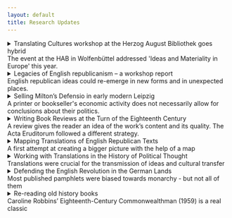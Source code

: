 ```yaml
---
layout: default
title: Research Updates
---
```


<!-- Custom style sheet -->
<link rel="stylesheet" type="text/css" href="../style.css">

<details>
  <summary class="postTitle">Translating Cultures workshop at the Herzog August Bibliothek goes hybrid
<br>
    <span class="postSubtitle">The event at the HAB in Wolfenbüttel addressed 'Ideas and Materiality in Europe' this year. 
</span>
  </summary>

This year's 'Translating Culture' workshop (18-19 October) was unusual in many ways. Having postponed the event several times due to the ongoing Coronavirus pandemic, Thomas Munck and I eventually decided to run it as a hybrid event with the majority of participants on-site at the Herzog August Bibliothek in Wolfenbüttel and a smaller group joining the meeting remotely from home in the UK and in France. This was made possible by the excellent facilities at the HAB allowing on-site and remote participants to communicate freely. 
  
![Statue of Moses with a mask at Wolfenbüttel's main church Beatae Mariae Virginis](../assets/Moses.jpg)    
  
The event kicked off on Monday morning with a brief welcome from the library’s director Peter Burschel and introductions by ourselves followed by three papers on Oriental scholarship in early modern Europe. 
  
In her paper, ‘Translating the Ottoman Empire: the ideological use of translations of works about the Ottomans’, Ann Thomson explored the different ways in which texts were transformed through translation, each significant amongst readers in raising awareness of the Ottoman world, but with different underlying intentions. Paul Rycaut’s *History of the Present State of the Ottoman Empire* (1668), published after the Restoration of the Stuarts, for instance, originally juxtaposed oriental despotism with the benevolent rule of Charles II to counter the claims of the dissenters. The 1670 French translation by Pierre Briot, meanwhile, adapted the work to French sensibilities, dropping both the references to England and the epistle to the reader, while another French rendering by the pastor Henri Despier showed a particular interest in the Muslim sects described by Rycaut and drew parallels between their situation and that of the Huguenots in France. Despier thus used a narrative about the Ottoman Empire and Islam to criticize the persecution of Huguenots on the eve of the Revocation of the Edict of Nantes. 

Similarly, James Porter’s *Observations on the Religion, Law, Government and Manners of the Turks* (1768) was translated into French by Claude François Bergier soon after it appeared and published in Paris in 1769. A new edition/ reprint appearing in Neuchâtel in 1770, however, added numerous footnotes opposing religious persecution, thus turning Porter’s work into a manifesto against Catholic intolerance in France.

Asaph Ben-Tov offered the case study of ‘Johann Camman Jr (1584-1649) and the Story of Joseph: A Brunswick lawyer reading the Koran’. Taking Camman as his starting point, Asaph demonstrated the extent to which amateur scholars in early modern Germany engaged with the ‘Turkish Bible’ not just for religious reasons but also out of sustained interest in both interlinear (literal) translation from Arabic and more culturally sensitive renditions. He also amassed a library of nearly ten thousand volumes, demonstrating his interest in scholarship and language learning. With his large library and transnational network of correspondents, Camman might have been a remarkable figure, but he was by no means a ‘lone wolf’ or ‘eccentric’. On the contrary, Asaph argued, Camman’s interest in Arabic was shared by many contemporaries inside and outside of the academic world.
  
![Asaph talking about Johann Camman](../assets/Asaph.jpg)    

Luisa Simonutti reflected on ‘Translation and toleration: an abridged version of Doctrina Mahumet in Locke’s papers’. Taking as her starting point a manuscript kept among the papers of the seventeenth-century thinker John Locke, Luisa explored how the dialogue between the prophet and the rabbi might have come to Oxford and to what purpose it might have been used by Locke. She noted the importance of manuscript transmission (rather than print), but also recognised the questions of attribution and authorship associated with heavily annotated manuscript copies. In particular, she highlighted the way in which Islam features frequently in Locke’s writings on religious toleration and contributed to ideas about doctrinal unity. Contemporary interest in orientalism, she argued, went beyond an understanding of languages to an understanding of religion and cultures and also helped to contextualise the Christian Bible. Hence, works such as the *Doctrina Mahumet* were read by the likes of John Milton, John Locke as well as John Toland.

In the afternoon sessions, Thomas and I presented papers on the difficulties sometimes encountered in cultural translation and the politics behind a tract which had been written with several European translations already in mind. 

In his provocatively titled paper, 'Untranslatable, unsellable, unreadable? Obstacles, delays and failures in cultural translation in print in early modern Europe', Thomas posed the question why some works were translated widely in the early modern period while others were not. As an example, he used the case of John Milton, who was among the most popular and most controversial authors of the seventeenth century and yet his political writings (in contrast to *Paradise Lost*) were not as widely translated as might be expected. According to Munck, several things might have made a text ‘unstranslatable’, including a lack of high-quality dictionaries or simply a lack of skill on the part of a translator; differences in the conceptual framework of the original text and the target language; ideas which were too complex, unsuitable or simply too boring to warrant translation; or various forms of censorship or fear of persecution. Texts originally written in marginal languages or originating in the periphery of Europe were less likely to gain wider dissemination through translation.

My own paper engaged with ‘The language politics of John Toland’s Anglia Libera (1701)’ to explore the different purposes a political tract might have served in its original form and in translation and on the multiple audiences it might have addressed. Using the tract authored by the Irish Commonwealthman and freethinker Toland to convey the terms of the Act of Settlement to the Hanoverian Court, I showed the variations between the original English text and its German translation posing the question why the Court at Hanover might have wanted to suppress the translation, sale and distribution of this controversial work.

The first days’ panels were then followed by several shorter research updates from Rachel Hammersley, Laszlo Kontler and Myriam-Isabelle Ducrocq. Each provided updates on the research they had presented at the group's earlier workshops, and how it will feed into the planned edited volume of papers arising from this research group. 

Speaking remotely from Newcastle, Rachel updated the group on her new research project ‘Experiencing Political Texts’, which engages with the materiality of early modern texts and their contemporary reception as well as with means of conveying this materiality in the digital age. This research will be directly relevant to our edited volume of papers. Both Rachel and Myriam-Isabelle will be contributing chapters on the French reception of the seventeenth-century English republican James Harrington in Revolutionary France to the collection, with Hammersley focusing on ‘Beyond translation: the political uses of the works of James Harrington during the French Revolution’ and Ducrocq on ‘Translating Harrington in Thermidorian France: Henry's *Oeuvres politiques de Jacques Harrington, Ecuyer* (1795)’. 

Laszlo Kontler outlined the plans for his chapter on ‘Non-contemporaneous contemporaries: liberal reform by translating the (long) Enlightenment [Hungary in the early 19thC]’, which will require him to go through the archival deposits of a learned Hungarian journal in an attempt to understand the journal’s policies on the review and translation of contemporary and earlier Enlightenment works, and how far these policies were part of a top-down agenda or driven by individual writers.

The panels on Tuesday engaged with the translation of a range of works, both fictional and scientific, not just as case studies in their own right, but also as innovative ways of using print to explore the potential for change in early modern society.

Alessia Castagnino focused on scientific works with ‘The Italian reception of Nöel-Antoine Pluche’s *Spectacle de la Nature* through the lens of translations’. Pluche’s Spectacle, published in nine volumes between 1732 and 1742, was an eighteenth-century bestseller with 57 editions published in French and numerous translations into other European languages. It was written in the form of a dialogue between a noble student, his parents and his tutor, and didactic in nature, so it would become a popular teaching tool. Pluche’s Italian translators, Alessia argued, made his work even more easy to read, while the octavo format of the translation also made it inexpensive and aided its wide distribution. 

Amelia Mills offered a paper on ‘Translating the *Carte de Tendre*: the cultural transmission of a map of courtship from Madeleine de Scudéry’s French salons to Aphra Behn’s English readers’. This map had been intended as a guide for a potential suitor to the affections of a woman and offered different routes the suitor could take from ‘Nouvelle Amitié’ or friendship to tenderness. Considering Scudéry’s original map too prudish, however, later imitators adapted the map or produced their own with a greater focus on passion and love and more erotic destinations. In her *Poems upon Several Occasions; with A Voyage to the Island of Love* (1684), the English author and translator Aphra Behn, however, recovered Scudéry’s original idea of winning a woman’s affection through appealing to her intellect.

Mark Somos, Francesca Iurlaro, Edward Jones Corredera and Lara Muschel then took the workshop participants on a journey with ‘The yacht of Theseus: navigation and transmission with the 1633 *Mare liberum*’. The paper gave an overview of their worldwide census of extant copies of Hugo Grotius’ *Mare liberum*, including all known reprints and translations by 1650. This research will not only map the dissemination of this major work on international law, but also highlight how detailed bibliographical information can enhance our understanding of the material culture of early modern print, the complexities of different printings, and even the visual impact of each edition. 

In the final paper, Luc Borot explored ‘The manifold strategies of 17th-century translators: the case of Du Verdus as translator of Thomas Hobbes’. As an ardent admirer of Hobbes, the Gascon gentleman François Du Verdus aimed to translate his work into French. While he was successful in translating Hobbes’ *De Cive* from the Latin, however, he was forced to abandon his translation of Leviathan from the English because his linguistic skills were simply insufficient. Nevertheless, his correspondence with Hobbes about Leviathan, as Borot showed, is evidence of the close engagement of Du Verdus with the text itself and between author and translator. For Hobbes not only corresponded with Du Verdus about his translation efforts, but even sent corrected versions of chapters back to him. Borot outlined what Du Verdus' intentions might have been, in undertaking such an ambitious project.
  
![Ann Thomson in conversation with workshop participants](../assets/Ann_in_conversation.jpg)    

**Programme**

**Day 1**

Welcome and Introduction: Thomas Munck (Glasgow, online) & Gaby Mahlberg (Newcastle, on site)

Panel 1:

Ann Thomson (Florence), ‘Translating the Ottoman Empire: the ideological use of translations of works about the Ottomans’

Asaph Ben-Tov (Erfurt), ‘Johann Camman Jr (1584-1649) and the Story of Joseph: A Brunswick lawyer reading the Koran’

Panel 2:

Luisa Simonutti (Milan), ‘Translation and toleration: an abridged version of Doctrina Mahumet in Locke’s papers’

Panel 3:

Thomas Munck (Glasgow), ‘Untranslatable, unsellable, unreadable? Obstacles, delays and failures in cultural translation in print in early modern Europe’

Gaby Mahlberg (Newcastle), ‘The language politics of John Toland’s Anglia Libera (1701)’

Roundtable I:
 
Updates on research ideas and projects by Rachel Hammersley, Myriam-Isabelle Ducrocq and Laszlo Kontler (and everybody).

**Day 2**

Panel 1:

Alessia Castagnino (Milan), ‘The Italian reception of Nöel-Antoine Pluche’s Spectacle de la Nature through the lens of translations’

Amelia Mills (Loughborough, online), ‘Translating the ‘Carte de Tendre’: the cultural transmission of a map of courtship from Madeleine de Scudéry’s French salons to Aphra Behn’s English readers’

Panel 2:

Luc Borot (Montpellier), ‘The manifold strategies of 17th-century translators: the case of Du Verdus as translator of Thomas Hobbes’

Mark Somos, Francesca Iurlaro (online), Edward Jones Corredera, and Lara Muschel (all Heidelberg), ‘The yacht of Theseus: navigation and transmission with the 1633 Mare liberum’

Panel 3: Roundtable with a focus on the planned edited volume 

gm
  
03/11/2021  

(An earlier version of this text was published here: https://translatingcultureseurope.wordpress.com/2021/10/23/workshop-report-18-19-october-2021/)
  
</details>   
  
<details>
  <summary class="postTitle">Legacies of English republicanism – a workshop report
<br>
    <span class="postSubtitle">English republican ideas could re-emerge in new forms and in unexpected places.
</span>
  </summary>
 
At our workshop on ‘Commonwealthmen & Women: The Legacy of English Republicanism in Britain and Europe’ at Newcastle University we walked in the footsteps of Caroline Robbins – and yet we did not. Where Robbins had traced the long-term legacies of English republican ideas in a Commonwealth tradition which crossed the Atlantic from Britain to the American colonies, we explored primarily their British and continental European afterlife.

The day went off to a good start with a paper by Esther van Raamsdonk (Warwick) on ‘John Milton in the United Provinces’, exploring the transnational reception of Milton’s work. The regicide of Charles I in England in 1649 was widely condemned across Europe, and the reaction in the United Provinces was no different, despite the country’s republican constitution. It was therefore less surprising than one might think that the King’s defence, the *Defensio Regia* (1649), was published in Amsterdam, albeit written by the Frenchman Claude Saumaise, better known by his Latin name as Claudius Salmasius. 

To this royalist tract, John Milton responded on behalf of the English Commonwealth with his famous *Pro Populo Anglicano Defensio* (1651), which contained not just a powerful defence of the English people and their actions but also a scathing attack on both the arguments and the character of Salmasius. Its reception meanwhile was ambiguous.
  
![The English republican writer John Milton](../assets/John_Milton.jpg)  

The Heinsius and Vossius families, for instance, as Esther van Raamsdonk showed, were delighted with Milton’s attack despite their rejection of the regicide. This was mainly due to their dislike of Salmasius as well as their admiration for Milton’s Latin skills. Like many other scholars of the European Republic of Letters, they discussed Milton’s tract favourably while distancing themselves from its content. The criticism of Milton’s argument and the fact that copies of his work had been burnt in Paris and Toulouse, meanwhile, helped to generate even more interest in the English republican and his writings and made him a household name.

My own paper on ‘John Toland, the *Acta Eruditorum* and the reception of English Republican Ideas in Early Modern Germany’ came to similar conclusions for the turn of the eighteenth century. Triggered by John Toland’s new editions of English republican works as well as by their editor’s notoriety as a religious controversialist, German scholars too discussed English republican ideas, while at the same time distancing themselves from anti-royal sentiments, regicide, rebellion or religious heterodoxy. 

![The author and editor John Toland](../assets/John_Toland.jpg)  
  
Reviews in scholarly journals such as the Latin *Acta Eruditorum* served as a safe place to engage relatively openly with English republican thought in the face of censorship, although their authors had to navigate their path carefully between repeating radical ideas while at the same time advocating moderation.

To what extent either English republican ideas and religious freethought or the ideas of the Dutch thinker Benedict de Spinoza influenced a ‘radical Enlightenment’ in Europe has been an ongoing debate among historians following either Margaret Jacob or Jonathan Israel. I never thought it had to be an either-or. Surely both English and Dutch radical ideas played an important role and would have been in dialogue with each other, although the late seventeenth and early eighteenth-century habit to call all religious heterodoxy Spinozism certainly does not help.

Thomas Munck’s paper on ‘Spinoza, English republicanism and the origins of visionary democracy: revisiting a long-running debate in the light of self-censored texts’ engaged with Israel’s claim about the broad influence of Spinoza and turned it on its head by asking whether or not Spinoza himself would have been familiar with English authors.

While Spinoza lived a relatively modest life and did not own much more than about a hundred books at the time of his death, as Thomas Munck (Glasgow) pointed out, he would still have had multiple opportunities to learn about the writings and ideas of his English contemporaries. He owned a copy of Thomas Hobbes’s *De Cive* and might well have known his *Leviathan*, not least because Spinoza knew the work’s Dutch translator. 

![The Dutch author Benedict de Spinoza](../assets/Benedict_de_Spinoza.jpg)

Spinoza was also friends with the De La Court brothers as well as with many dissenters and refugees from England, especially Quakers, and he had a number of correspondents in England through which he would have heard about important works. While he was unlikely to have read James Harrington’s *Oceana* or other English republican writings, he was likely aware of them through his circles. Overall, however, Spinoza considered the English overthrow of the monarchy as insincere and Oliver Cromwell’s rule as a quasi-Restoration – a false republicanism based on wrong foundations – while his own preference was for a commonwealth of well-educated citizens, a utopian democracy.

Joseph Hone (Newcastle) and Ashley Walsh (Cardiff) then turned to the Commonwealth tradition in England and Scotland which by the late seventeenth and early eighteenth century had come to focus increasingly on ancient constitutionalism. While the Commonwealth tradition is usually seen as a prose tradition, however, the English Lit scholar Joseph Hone drew our attention to the importance of poetry in radical thought at the turn of the eighteenth century with a paper on ‘John Tutchin and Commonwealth Poetics’.

Tutchin, he suspects, might have been the author of both a collection of rhymed fables entitled *Aesop at Amsterdam* (1698) as well as of *The Foreigners* (1700) associated with the radical printer John Darby, who was Toland’s collaborator in the republication of English republican texts. Tutchin’s poems had a distinctly republican flavour, celebrating freeborn subjects, disobedience and even rebellion to tyrants. In particular, Tutchin’s works contrasted slavishness with native English freedom and the spirit of Saxon liberty, as Joseph Hone showed, revealing English Commonwealthmen to be rather more nationalist and less cosmopolitan than often suggested. 

Ashley Walsh’s paper on ‘The Eighteenth-Century Standing Army Debate in Britain’ showed the significance of a citizen militia for both English and Scottish Commonwealthmen. Paired with martial and patriotic values, Saxonism flourished throughout the eighteenth century – and in republican thought. However, the enthusiasm for a citizen militia was rather greater among the English than the Scots overall, Walsh argued, as the commercial interest feared losing cheap labour to military service. Scotland eventually had a militia imposed on it against its will. 

The discussion on the two papers then focused on the question whether or not the Commonwealthmen’s admiration for England’s ancient constitution should be seen as nationalist or whether Saxonism too could be considered as transnational and European. The nativist, ethnic/ racialist mindset behind it is certainly open to various interpretations. While the English used to claim the ancient constitution all to themselves and considered themselves the only free people left in Europe, as Ashley Walsh pointed out, the terms ‘English’, ‘Saxon’ and ‘German’ were also often used interchangeably.

![The title pages of James Harrington's Oceana](../assets/Oceana_title_page.gif)

While citizenship for English republicans was closely bound up with military service, it was equally closely connected to landownership. James Harrington had observed in his *Oceana* (1656) that the political power in a country tended to follow the distribution of land. As a consequence of the redistribution of land in England the country’s monarchy and aristocracy had increasingly been losing power in favour of the lesser gentry and the commoners, so that Civil War had become inevitable in the mid-seventeenth century and England was naturally headed for a mixed government in which the popular element dominated. The democratisation of the country was thus tied to a redistribution of property.

Rachel Hammersley (Newcastle) explored this train of thought in her paper on ‘The Persistence of English Republicanism: Land and Citizenship, 1656-1900’. She argued that eighteenth- and nineteenth-century republicans had similar concerns to their predecessors and that republicanism and land reform were therefore closely related. 

In a pamphlet on *Liberty and Right* (1747), for instance, John Campbell had adopted Harrington’s rule on inheritance to limit property ownership and thus distribute land and political power more widely among a larger number of people. The English radical Thomas Spence, meanwhile, broke the link between land ownership and the vote when he argued for a redistribution of land, while Charles Bradlaugh also tied the ownership of land to a duty of cultivation.

While the previous speakers had engaged with the material basis of political power, Christopher Hamel (Rouen) shifted the focus to its intellectual foundations with his paper on ‘Liberty as self-government. Richard Price's republicanism’. While J.G.A. Pocock contrasts rights and virtue in his analysis of classical republicanism, Christopher Hamel stressed that the two concepts go together in the political thought of Richard Price, who in turn could draw on thinkers like Algernon Sidney, John Trenchard and Thomas Gordon.

Both papers were linked by the question of sources: while later republican and Commonwealth thinkers frequently lifted ideas from their seventeenth-century predecessors, they did not always reference their authorities. This might make us wonder to what extent it might have been either opportune or inopportune to be associated with political or religious radicalism to appeal to different audiences at different times.

![The historian Catharine Macaulay](../assets/Catharine_Macaulay.jpg)  

The two final presentations were both reports on ongoing projects. Max Skjönsberg (Liverpool) spoke about ‘Editing Catharine Macaulay's Political Writings’, while Allen Reddick (Zurich) presented his exploration of ‘The Hollis Collections in Europe’. Both projects are to an extent exercises in intellectual biography which attempt to reconstruct the mental worlds and motivations of two rather eccentric figures which in their own ways have shaped the English republican canon. 

A key problem with Macaulay, however, is to what extent we can describe her as either a republican or a commonwealthwoman at all, or whether another label might be more appropriate for someone who frequently quoted Tories or even Jacobites. Arguing that late eighteenth-century political debates could not be usefully divided into Whig or Tory, radical or moderate, Max Skjönsberg pointed out that members of Macaulay’s own circle called themselves rather ‘the friends of liberty’, while ‘patriot’ was also a term often used and appropriated by them. The term ‘patriot’ was associated with the country party and thus a set of principles which opposed the growth of the fiscal-military state and might fit better to describe a complex character like Macaulay.
  
![The cover of Edmund Ludlow's Memoirs from the Hollis collection in Bern.](../assets/Bern_Ludlow_cover.jpg)  

While the various authors discussed over the course of the workshop might not easily have fitted into a box, however, Thomas Hollis clearly saw connections between them which identified them as part of a wider Commonwealth tradition. Over the course of his life, he spent a considerable amount of time and money on commissioning new editions of English ‘liberty books’ and sending them into the world either in the hope that they would have a positive effect or simply to know they would be preserved. Hollis sent book donations containing the works of Milton, Sidney and Harrington to libraries in England and in the American colonies, but also to the universities of Leiden, Utrecht, Göttingen and Leipzig, to Catania, Palermo, Bern, Zürich or Malta.

As Allen Reddick pointed out, Hollis even sent books to countries in which few people could be expected to read or understand English. Sometimes, he accompanied his donations with Walton’s Latin-English dictionary or Samuel Johnson’s English dictionary, but he also used imagery and iconography. Everyone who has seen a Hollis volume, will easily recognise the gold embossed images of Britannia, the owl, the lyre or the liberty cap.

The striking vermillion red of many Hollis volumes, meanwhile, as well as the gold embossed images might have been influenced by Hollis’ own travels, in particular his trip to Germany, where he visited the famous Kunstkammer of Augustus the Strong in Dresden, which left a lasting impression on the art lover, as Allen Reddick explained. The fact that the Hollis volumes are instantly recognisable to any student of eighteenth-century political thought surely shows that the eccentric collector’s mission was not all in vain.
 
gm

22/09/2021
  
</details>  

<details>
  <summary class="postTitle">Selling Milton’s Defensio in early modern Leipzig<br>
    <span class="postSubtitle">A printer or bookseller's economic activity does not necessarily allow for conclusions about their politics.</span>
  </summary>
 
John Milton’s *Pro Populo Anglicano Defensio* (1651) was one of the most controversial publications of its time. It defended the trial and execution of Charles I carried out by the Rump Parliament on behalf of the English people. The regicide had sent shockwaves through Europe. The rebellion of a people against a monarch, who claimed his position by divine right, in the name of popular sovereignty overturned the established order and might set a dangerous precedent for other countries.

Milton’s *Defensio* was written in response to Claudius Salmasius’ *Defensio Regia pro Carolo I* (1649), which had made the case for the King and condemning the actions of his English subjects. But Milton’s text was also a powerful manifesto for popular sovereignty, the right of rebellion against tyrants and religious liberty.

Milton had written the pamphlet in Latin on behalf of the Commonwealth government, and numerous editions of it, most of them printed in the United Provinces, were distributed across the Continent. Public reactions to it were almost exclusively negative, and copies of the pamphlet were publicly burnt in Paris and Toulouse. Given how many copies still survive in libraries across Europe to this day, however, this public outrage must rather have increased than diminished interest in the work, so much so that booksellers might have seen good business in stocking it.

My most recent research trip took me to the City Archive in Leipzig, which holds censorship documents relating to the case of the bookseller Tobias Riese, who was caught selling copies of Milton’s *Defensio* ahead of the city’s Easter book fair 1652 - to the dismay of the Elector of Saxony.
  
![The entrance of the Leipzig City Archive](../assets/Leipzig_City_Archive.jpg)
  
Günter Berghaus first drew attention to the case in the early 1980s because the edition sold by Riese had not been known before. It must have been a pirated version, reprinted locally by Johannes Bauer for Riese. 

While Berghaus was mainly interested in the existence of this previously unknown edition of the *Defensio* and in the way in which the authorities attempted to suppress it, I wanted to know if the documents in Leipzig might also tell us a bit more about Bauer and Riese’s motivation for producing and selling it. While I was perhaps hoping to find out something about their politics, the evidence points rather to economic considerations. Here were two businessmen trying to make profit from an international bestseller, as can be seen from Riese’s subsequent dispute with the Saxon authorities as documented by Berghaus.

The Elector wrote to the Council of Leipzig on 3 May ordering the officials ‘to confiscate every copy of this book that you can possibly obtain and send them ... to our High Consistory.’ On 22 May, the Council responded reporting about the book fair, saying they had not been able to trace any copies of the *Defensio* and that Bauer and Riese denied having published the book.

Disregarding their denial, Bauer and Riese were fined 100 Reichstaler – a fine which Riese was unwilling and, according to his own words, unable to pay. In October, the bookseller paid 12 Reichstaler and petitioned the Elector for a reduction of the fine. Although the Elector was not pleased, because Riese should have known better than to offer for sale ‘books which oppose the lawful authorities’, he did eventually agree to reduce the fine to 50 Reichstaler. However, Riese responded with another petition, asking that the remainder of the fine should be lifted, since the Elector’s sanctions against him had already put him at a business disadvantage against foreign and other booksellers in the city.

‘Milton’s tract is being brought here and stocked by foreign booksellers in large amounts, even after the book fair, and is sold to resident and other booksellers.’ This was unfair, Riese argued, for ‘They have never been forbidden to sell this tract, only I alone.’ Out of respect for the Elector, he had put his copies aside and was now keeping most of them in storage, while other competitors were free to sell their copies and make a profit from them. However, Riese was ‘left with mine to my personal disadvantage.’

It is probably not surprising that Riese would argue from an economic point of view rather than trying to defend the sale of a politically sensitive work. But it is also interesting that Riese points out that he was at a disadvantage compared to foreign booksellers who were not subjected to the same control as him. He therefore pleaded with the Elector to treat him this time as he would a foreigner (‘mir aus gnaden für dieses mahl fremdlings recht Wiederfahren Lasen’).

The Council, possibly out of a wider concern for the city’s flourishing book trade, in December also interceded on behalf of Riese, whom they considered ‘a quiet and obedient citizen’, arguing that the Elector’s sworn subjects should be given ‘the same licence as foreign and other booksellers, who were everywhere able to offer Milton’s tract for sale, particularly since the book was never confiscated and is to be found in every censored and approved fair catalogue.’ 

Even more interestingly, the Council argued that it was unusual for the Elector to intervene in the sale of Milton’s tract, when ‘traditionally, there had rarely been any restrictions on the sale of such books, likewise those of Papists, Calvinists and other heretics’, adding that the publication of such tracts gave scholars the opportunity to engage with them and refute them, thus ‘allowing the profound truth to emerge more clearly.’

As Berghaus points out, we do not know what the outcome was, and if Riese ever had to pay the remainder of his fine. However, we learn a lot about the economic reasons for publishing Milton’s *Defensio* aside from any political motivations which might or might not have existed. We should therefore be careful – in the absence of any other corroborating evidence – to jump from a printer or publisher’s economic activity to conclusions about their political views. While links between the two might exist, this is not always a given.

gm

21/08/2021
  
**

All quotes are taken from Günter Berghaus, ‘A Case of Censorship of Milton in Germany: On an Unknown Edition of the Pro Populo Anglican Defensio’, Milton Quarterly, 17 (1983), pp. 61-70.

The original documents of the case can be found in the Leipzig City Archive, Bücherzensurakten, I, 1600-1690, XLVI, vol. 152, fols 9-20.
  
</details>  

<details>
  <summary class="postTitle">Writing Book Reviews at the Turn of the Eighteenth Century<br>
    <span class="postSubtitle">A review gives the reader an idea of the work’s content and its quality. The Acta Eruditorum followed a different strategy.</span>
  </summary>

I enjoy writing book reviews, especially when I like the book I’ve just read. Analysing the structure and argument of someone else’s work helps you learn about what works and what doesn’t. Ideally, it will help you improve your own writing.

Academic book reviews can be a minefield though. If you want your review to be useful to other readers, it should be as clear and informative as possible, and this means addressing the book’s merits as well as its shortcomings. After all, potential readers might decide on the basis or your review if they consider the book in question worthwhile reading. 

Ideally, a review should include a short summary of the content, a discussion of the argument and an assessment of how effectively the author has presented their material. It might also address who the book is targeted at. If you are looking for a work for your undergraduate module reading list, you might want to avoid a highly-specialised monograph which is likely to put off newcomers to the field, while seasoned specialists might find they are wasting their time with an introductory-level work.

The most difficult thing about writing a review, however, is to be fair to the author. When you like the book, that is not a problem. When you don’t, however, and you are frustrated with the argument and composition on every page, you might need to take a step back to stop yourself from falling into an angry rant about what you have just read. 

The journalists writing for the earliest European review journals in the late seventeenth and early eighteenth century seem to have mastered the art of restraint by saying generally very little about the quality of a work – frustratingly little one might say.
  
![Title page of the Acta Eruditorum](../assets/Title_Acta_Eruditorum.png)

Trailing through the volumes of the *Acta Eruditorum*, edited by Otto Mencke in Leipzig from 1682, to see how English republican authors were read in early modern Germany, one finds mainly summaries of the works of John Milton, James Harrington, Edmund Ludlow, Algernon Sidney and others, but very little commentary. This was due both to editorial policy and, I suspect, to contemporary censorship legislation which would have influenced this policy. It was also intended to avoid scholarly disputes being fought out within reviews.

The *Acta*, published in Latin for a wider European audience, was the first comprehensive review journal on German territory covering a broad range of disciplines (the first was a medical journal), including Theology and Ecclesiastical History, Law, Medicine, Mathematics, History and Geography, Philology and other miscellaneous subject. Its purpose was first of all to acquaint a broad scholarly audience with the content of recently published books from across Europe. Hence, the journal’s reviewers produced – often rather lengthy – summaries of the works they had been sent.

Unlike today, it was not necessarily assumed that the journal’s readers would subsequently go and read the reviewed books for themselves. It was more of a way to acquaint the readers with their content, almost to give them an abstract or a digest to use in the absence of the real book. 

Sometimes, of course, readers did seek out the original books, and sometimes the review of a foreign-language work was the first step towards its translation, although vernacular translations of foreign-language works where still rare around the turn of the eighteenth century.

The frustration with summary-style reviews is that it is hard to gauge what the reviewer actually thought about the work. So we are invited to think about why a book was considered worth reviewing in the first place, to pay attention to the parts of the book the reviewer considered notable, to read more between the lines, and to draw on circumstantial evidence, such as personal connections between authors and the journalists who reviewed them. We might also be able to judge the impact of a review by the later references made to it, and by the attention the book subsequently received, although we cannot assume a causal link.

These early reviews are nevertheless useful because they show what was read and discussed in the Republic of Letters and what mattered to contemporary scholars. Very much like today, the reviews can be a good indicator of a work’s impact in the scholarly community – with or without the footnote wars.

gm

22/07/2021  

**

Further Reading: 

H. Laeven, The “Acta Eruditorum” under the editorship of Otto Mencke: The History of an International Learned Journal between 1682 and 1707 (Amsterdam & Maarssen: APA-Holland University Press, 1990).
  
</details>  

<details>
  <summary class="postTitle">Mapping Translations of English Republican Texts<br>
    <span class="postSubtitle">A first attempt at creating a bigger picture with the help of a map</span>
  </summary>

As part of my project, I have been working with our Research Software Engineer Kate Court at Newcastle University on a map of European translations of English republican texts between c1640 and 1848. While the focus of my research is on the dissemination and reception of English republican ideas in early modern Germany and their contribution to contemporary constitutional debates, the map has to cover a wider geographical area for a number of reasons.

What constitutes Germany in the early modern period is in itself a problem because there was no stable legal entity called ‘Germany’. Instead ‘Germany’ was used as shorthand for the Holy Roman Empire which itself changed shape numerous times over the period that I am looking at – and this very lack of unity or common identity was itself increasingly becoming part of the constitutional debates I am following.

There was, however, a German-language sphere in which those debates took place, and in which the idea of a culturally and geographically more unified Germany was gaining traction over the course of the eighteenth and early nineteenth centuries. And it is this German-language complex that I am looking at and how English republican ideas were received and discussed there. In this context, I am looking at how ideas travel - mainly by means of translation and the circulation of print.
  
**Why Translations?**  

I take the existence of translations of political works as a measure of their relative significance, assuming that a work which was considered worthy of translation had something which made it stand out and something which spoke to a potential target audience.

But, of course, we also need to remember that for a work to be read in early modern Germany it did not have to be translated into German, and sometimes it did not have to be translated at all. (I would actually argue that some of the works that were not translated into German, but still circulated in Germany in some way, shape or form, had potentially a more interesting and complex reception history than those that were.) In any case, the linguistic variety is interesting in itself.

John Milton’s famous *Defence* of the regicide, written on behalf of the Commonwealth government when he was secretary for foreign tongues, for instance, was originally published in Latin in 1651 for a European audience and distributed widely across the Continent. Contemporary copies of it have survived in numerous German libraries to this day. And up to the mid to late seventeenth century, Latin still was the scholarly language people used to communicate. 

In the later seventeenth and eighteenth century, when Latin came to be replaced by French as the European lingua franca, we also find French translations of English republican works in Germany, like Edmund Ludlow’s exile *Memoirs* of the Civil War or Algernon Sidney’s *Discourses concerning government*, copies of which sometimes survive in interesting places, e.g. libraries in the North of Germany associated with groups of displaced protestants. But some works, like Sidney’s *Discourses*, were later also translated into German, which shows that there was some more specific interest in them. 

It is also significant that translations were not always made directly from English into German, but (at least until the late eighteenth century) often via relay languages such as Dutch or French which Germans were more familiar with. So we can sometimes trace the entire path or genealogy of a text from its first publication in English, via a Dutch or a French translation into German.
  
**A First Attempt at a Map**  

To get an overview over the English republican works which were available in Europe in languages that were commonly read in Germany, I am putting together a database to create a map. Once I have gathered a more representative amount of data, I hope to publish a fully interactive map here which will also show change over time.

What I have gathered so far is of course both flawed and incomplete, because I can only record what has survived, and because I am relying on public libraries which I can easily get access to. But it is a start, even though it would take a much bigger project to be even close to comprehensive. 

![Map of Europe showing location of translations](../assets/Map.png)

It is however possible to get a rough overview and visualise patterns, e.g. to see if the distribution of English republican works can be associated with certain locations – for now ignoring the shifting borders I mentioned earlier.

Even though I am still in the process of adding works to my database, it is already possible to see certain pattern emerging:

* most English republican texts obviously originated in London
* we find clusters of translations in the Netherlands, often associated with English exile networks and/or Huguenot publishers
* a smaller, but still significant number of translations originated in France, mainly around the time of the French Revolution
* significantly fewer translations were published in Germany (but German audiences might be able to read Latin, French as well as sometimes Dutch and Danish,   especially in the North and West)
* some translations, both French and German, also originated in Switzerland
* we are largely dealing with a reception history biased towards the Protestant regions of Europe

Of course, we could only map translations with a full imprint or which give at least a place of publication, or works whose place of publication could be identified separately. This means, the map still excludes some works which were printed clandestinely. But the database also keeps track of the works which do not show on the map, and I hope to write more about these in due course.

gm
  
01/06/2021  
  
</details>

<details>
  <summary class="postTitle">Working with Translations in the History of Political Thought<br>
    <span class="postSubtitle">Translations were crucial for the transmission of ideas and cultural transfer</span>
  </summary>
  
As part of my project on ‘English republican ideas and translation networks in early modern Germany’, I look at the ways in which ideas from the English Revolution spread and were received in the German-speaking areas of Europe through the means of translation, and what potential impact they might have had on the constitutional debates before the revolutions of 1848-49.

**Translation Matters**

One reason why translations matter is that they were crucial for the transmission of ideas and cultural transfer between countries and cultures. Consequently, studying translations – how they were produced, how they travelled as physical objects, how they transported content, and how they were read and used – should give us some insight into these transfers. As our scholarly interests are becoming increasingly transnational, European and sometimes global, translation too is growing in importance for a more connected intellectual and cultural history.

While in the past historians of political thought might have read their Machiavelli or Bodin or Grotius in English as a fairly static text which was part of a canon of early modern political works, we are now much more likely to probe the quality of a translation, investigate how it came about, or how the translation process might have shaped the text itself and how it contributed to the way in which it might have been read and received. We are now much more aware of active readers as well as of translators as active intervenors into texts.

![Pile of books on translation](../assets/Translation_books.jpg)

In the early modern period, translations were rarely ever just a straightforward transfer of a text from one language into another – if such objective or unmediated translations are possible at all. However, in a world in which authors had comparatively little control over the use of their works, translators were prone to take much greater liberties with a text than they might in the present day. They were both critical readers and editors of a text who might rework it for new audiences and contexts in a process which Peter Burke has called ‘cultural translation’. Translators might cut and rearrange a text, add explanations and footnotes as well as prefaces and commentaries.

By unravelling their work we might therefore learn something both about the original text and about the purpose for which it was intended, its original context and the target culture, and the cultural gap it was trying to bridge. As I am dealing first and foremost with political texts, I am particularly interested in the way in which political language was translated and how individual concepts describing political and legal entities, constitutional forms, or the political nation travelled between languages and cultures.

**Approaches and Methods**

Interesting work over the past decades has come from comparative literature, translation studies, book history, the history of reading and reader reception theory as well as other fields and sub-disciplines which have shifted the focus from the author and their perceived intention to the audience and the reader. My own interest in translation has probably been shaped most by cultural historians studying reading practices, marginalia, note taking as well as the significance of paratexts, including Kevin Sharpe, Anthony Grafton and Peter Burke.

The History of Political Thought more narrowly defined, meanwhile, has its own tools for this type of study, but still rarely applies them to translations as such. Among the approaches which have displayed a remarkable longevity for their usability are those of the Cambridge School and historical discourse analysis which arose from the linguistic turn, notably John Pocock’s identification of ‘political languages’ as ways of talking about politics with their own specific patterns and vocabularies, and Quentin Skinner’s focus on the speech acts an author was performing in writing a text and on the illocutionary force of these speech acts – whether intentional or non-intentional.

While both Pocock and Skinner have worked with translated texts, either from ancient Greek or Roman or from Renaissance Italian authors, and engaged extensively with terms and concepts such as ‘virtue’ or ‘liberty’ – both across languages and over time - translation has only played a peripheral or implicit role in the theoretical frameworks they employed to understand the ways in which the conceptual universe of classical republicanism, for instance, was adopted in seventeenth-century England. Some of their followers, meanwhile, have extended their approaches and addressed translation issues more explicitly. 

**Translations as Speech Acts**

As with any political text that is part of a wider political discourse, it is possible to see a translation as performing a speech act in the Skinnerian sense. We can ask the question: what was a person doing in producing any given translation?

However, then the story becomes more complex, as we need to find out who the actual agent making the speech act is here. Unlike a text published in its original language which ideally has an identifiable author (though early modern authorship itself is complex), a translated text has an original author and a translator who both have a stake in the text. In addition, in many cases the initiative for the translation does not come from the translators themselves, but the work is commissioned by a patron or a publisher.

An example for such a case is the German translation of Marchamont Nedham’s A True State of the Case of the Commonwealth of England, Scotland, and Ireland (1654), which appeared as Gründtliche Beschreibung Der Neuen Regiments-Verfassung in dem gemeinen Wesen Engelland, Schott- und Irrland (1657). It was published by Johann Kaspar Suter in the Swiss town of Schaffhausen and dedicated to the mathematician John Pell, who at the time was the English envoy to Switzerland, charged with winning the Protestant cantons for a protestant alliance headed by Cromwellian England. The translation was made in collaboration with Pell, who provided the original English text.

The pamphlet comes with a publisher’s dedication, a preface to the text, likely written by the translator, and the translation itself which needs to be read against an original text (which might also exist in different versions). They all they flag up the importance of the text, and they steer the reading process in a particular direction - in this case to recognise the shared identity and common bond of England and Switzerland as independent sovereign republics in the mid-seventeenth century.

The question, however, becomes: who is actually speaking? Is the speech act being made by Nedham as the original author of the work, or has it become the speech act of the anonymous translator. Or is it the speech act of the individual commissioning the work, in this case Pell or the English government? 

We might also consider the quality of a translation and how it might be measured. Should the quality, or rather the success of a translation be measured by how faithful the translator rendered the original text into its target language, or by how well the translated work was adapted for its purpose? 

There might also come a point at which the adaptation process takes over a translation, and the translator becomes the author of something new and very different. An example might be Mirabeau’s 1788 French version of Milton’s Areopagitica in defence of freedom of the press produced on the eve of the French Revolution. As its translator, Mirabeau took the original work, but radically reduced it in size, edited out many of the religious and cultural references which located it firmly in mid-seventeenth-century England and added his own spin for an eighteenth-century French audience – thus using the authority of an existing text to create something that is dependent on a source, but no longer a mere translation of it.

**Translating Political Languages**

A slightly different, but related question is how well political languages translate. Pocock’s political languages are units in themselves describing different conceptual worlds, e.g. the languages of Renaissance humanism and classical republicanism, the language of the ancient constitution and of the common law etc. If texts employing these languages are translated, the languages themselves need to remain recognisable. This might involve making considered linguistic choices and consistently using the same recognisable terminology or a political language might get lost in translation.

For a translation of a political language to be successful, however, the conceptual world they describe also need to make sense in both the original culture and the target culture. Within Western Europe with its shared cultural heritage and frame of reference, it might be possible to translate the language of classical republicanism from one vernacular into another. But it might be difficult to translate the same conceptual language into a non-European language and into a context which does not share the same cultural frame of reference.

The challenge of my current research project on the translation of English republican and Commonwealth works into German is to find out to what extent an identifiable English republican/ Commonwealth language was translated into German, or if indeed the translation of this distinct body of English works made it less distinguishable or recognisable as it was taken out of its original context and employed in another.

The question then is not just how well words, but the concepts and conceptual worlds they describe translate from one language and one culture into another. And this is where German Begriffsgeschichte or conceptual history comes in.

**Begriffsgeschichte**

Begriffsgeschichte as represented by the volumes of the Geschichtliche Grundbegriffe, edited by Otto Brunner, Werner Conze and Reinhardt Koselleck has focused on individual concepts within their broader semantic fields and explored their meaning in their social context over an extended period of time. Koselleck and his colleagues focused their investigations on what they considered the German Sattelzeit (or saddle period) between 1750 and 1850 – a period of accelerated social and political change which was crucial for the making of modernity, and in which many concepts relating to the state and its institutions came to develop their modern meaning. Their working assumption was that social and political change were reflected in semantic change, and that, conversely, by studying these key concepts we would better understand socio-political change.

However, like Pocock and Skinner, Koselleck and his colleagues did not pay much attention to translation from one contemporary vernacular language into another, while some of their followers do. Thus, in recent years, attempts have not only been made to apply Begriffsgeschichte to different historical periods, but also to extend it geographically into a transnational Begriffsgeschichte which looks at concepts across borders and languages, which comes with a whole lot of new problems and traps we should not fall into. 

In his work on liberalism, for instance, Jörn Leonhard has pointed out that semantic change did not necessarily happen at the same time and in the same way in different countries. Terms such as ‘liberal’ might look the same, but not actually mean the same in different contexts. While the French ‘idées libérales had become a universal concept for continental authors’ by the end of the Napoleonic Wars, for instance, and were used in Germany and Italy ‘to articulate new constitutional, social and national expectations’, in Britain the shift from ‘Whig’ to ‘liberal’ was slow – partly because of ‘the existence of pre-modern party names’, and partly because ‘liberal’ was long conceived as foreign and un-English.

Anthony Pym has pointed to a similar problem with the concept ‘democracy’ which ‘can mean radically different things in Pericles’ Greece, Real Socialism and consumer capitalism, even despite apparent equivalence on the level of translingual morphology.’ This is important to bear in mind when studying early modern democratising processes, for instance, because the danger is always that we project something back into the past that was never there. 

However, one can also turn this absence of exact equivalents into a positive and argue that translation is interesting exactly because of the little cultural differences between concepts, the not-quite-equivalent translations, which might point us exactly to that which is unique and distinctive in one context as opposed to another. And this is maybe where linguistic analysis and an approach via translation can be the most productive.

(This blog post was adapted from my introduction at the workshop on ‘Ideas and Translation in Early Modern Europe’ at Newcastle University on 22 April 2021.)

gm

  
An earlier version of this text was first published [here](https://thehistorywoman.com/2021/05/04/working-with-translations-in-the-history-of-political-thought/) 
</details>

<details>
  <summary class="postTitle">Defending the English Revolution in the German Lands <br>
    <span class="postSubtitle">Most published pamphlets were biased towards monarchy - but not all of them</span>
  </summary>
  
In his study of the contemporary reception of the English Revolution in the German-speaking lands of continental Europe, Günter Berghaus stresses that a large majority of pamphlets published on the subject in German were biased towards the Stuart monarchy. This is little surprising given that the majority of territories were ruled by princes who were understandably unnerved by the recent regicide of Charles I, the overturning of the old order, and the establishment of republican rule. 

Needless to say, John Milton’s Pro Populo Anglicano Defensio (1651), written in Latin to justify the regicide to a wider European audience, and similarly seditious works were soon banned in the Holy Roman Empire. Apparently only few German-language pieces offering a parliamentary or republican perspective of recent events in England escaped the censors. 

However, there are at least two notable German translations of well-known English pamphlets in defence of the regicide and of the Protectorate which were circulating in the Empire regardless. Both are associated with political figures who participated in the events surrounding the English Revolution, and both were published in the cantons of the Old Swiss Confederacy which had separated from the Empire in 1648.
  
![Nedham cover](../assets/Nedham_cover.png)

The first is a translation of Marchamont Nedham’s A true state of the case of the Commonwealth of England, Scotland, and Ireland (1654) published by Johann Kaspar Suter in Schaffhausen in 1657 as Gründliche Beschreibung der neuen Regiments-Verfassung in dem gemeinen Wesen Engelland, Schott- und Irrland. The second is Der hingerichteten Richtern Rechtfertigung (1663) based on The Speeches and Prayers (1660) ascribed to the regicides executed soon after the Restoration of the Stuart monarchy in England.

The Gründliche Beschreibung is dedicated by Suter to Joannis Pellius, or John Pell, the mathematician and then envoy of the Protectorate to the Swiss Confederacy. Suter’s preface reveals that the English pamphlet had been passed to the translator by Pell himself and that its translation into the ‘common language’ was intended to counter the widespread suspicions against and defamation of the new English government.

Pell had been sent to Switzerland by Oliver Cromwell to draw the Protestant cantons into a continental protestant alliance under English leadership, and the pamphlet is document to how close relations were during the mid-1650s. It defends the regicide as the necessary act of an oppressed people against its tyrannical ruler and the establishment of a new government to recover and protect the people’s ancient liberties.

Yet, the timing of the translation is odd. While Nedham’s original English version had been published in 1654 shortly after the establishment of the Protectorate, the translation is dated ‘Brachmonat’ or June 1657 and thus after the adoption of the Humble Petition and Advice on 25 May the same year. The Petition and Advice revised the original protectoral constitution in important ways, notably adding an ‘Other House’ of Army grandees to balance the popular assembly, and allowing Cromwell to nominate his own successor after he had rejected the Crown. 

However, the 1657 translation makes no allowances for this update, notably still stating that the Protector is elected. This raises the question if either the translation was so long in the making that it was overtaken by events (we do not know when Pell commissioned it), or that news was travelling so slowly that Pell was not aware of the recent changes in England. 

It is also possible, though less likely, that Pell was aware of the adjustments to the Protectoral constitution, but decided that they were insignificant for his purposes. There is also a chance that he was aware of the constitutional change and still had the pamphlet translated in its original form in protest at Cromwell’s assumption of new powers, especially the nomination of a successor. However, it would be strange to register such a protest in German rather than in English.

In any case, it was – for obvious reasons - easier to publish a republican pamphlet in the Swiss cantons than in the Empire, while the text could still circulate across the border too. 
  
![Cover of the German Speeches and Prayers](../assets/Speeches_and_Prayers_DE.png)

Another pamphlet to travel from the Swiss Confederacy to the Empire was the French-language Les juges jugez, se justifiants (1663) containing scaffold speeches as well as miscellaneous letters and prayers ascribed to the first ten regicides executed under the Restoration government in 1660. It also contained material on the regicides John Barkstead, Miles Corbet and John Okey, who had been extradited from the United Provinces and were executed in 1662, and on the trials of Major General John Lambert and the Commonwealth politician Henry Vane the Younger. Vane had been sentenced to death, although he was not a regicide, while Lambert’s sentence was commuted to life imprisonment.

Les juges had equally been a work commissioned directly by an Interregnum politician. During his exile in Switzerland after the Restoration, the republican Edmund Ludlow had arranged for the regicides’ Speeches and Prayers to be translated into French to acquaint a wider audience with their plight and to promote the Protestant cause in French-speaking Europe and beyond. The printer meanwhile added further material on Barkstead, Corbet and Okey as well as on Vane and Lambert. The result was Les juges. 

Printed at Yverdon, the pamphlet apparently found its way into the Empire, where it was translated into German as Der hingerichteten Richter Rechtfertigung and published in Frankfurt in 1663. A reprint with a new title page appeared in 1664, but wisely none of the two versions carried a full imprint. While few English republican works might have been published in German at the time, it was thus not all royalist reading.

gm
  
An earlier version of this text was first published [here](https://thehistorywoman.com/2021/03/29/defending-the-english-revolution-in-the-german-lands/)
</details>

<details>
  <summary class="postTitle">Re-reading old history books <br>
    <span class="postSubtitle">Caroline Robbins’ Eighteenth-Century Commonwealthman (1959) is a real classic</span>
  </summary>
  
Part of the joy of starting a new research project is that you get the chance to read a lot of new literature. I am currently reading about translation and conceptual history, book history and the history of English republicanism. But I am also actively re-reading a lot of older historiography I first came across when I got my teeth stuck into seventeenth-century English republican thought for my MA and PhD theses. One of the books I have recently re-visited is Caroline Robbins’ Eighteenth-Century Commonwealthman (1959), now a classic in its own right.

Of course, a lot of it was still familiar in a reassuring way. The authors it covers, John Milton, James Harrington, Henry Neville, Algernon Sidney, John Toland and Robert Molesworth, among many others - back then virtual strangers I was only slowly getting to know - have by now become old friends. 

Robbins’ narrative analysis about the transmission of English republican ideas from the mid-seventeenth-century to revolutionary America has burnt itself into my brain just like the narrative of J.G.A. Pocock’s monumental Machiavellian Moment (1975), which starts the journey of ideas in the Italian Renaissance, but still ends up where Robbins does, across the Atlantic.

Where Robbins’ work was a collective biography of English-speaking Commonwealth authors, bringing together brief life sketches of an extraordinary number of authors writing on cognate issues, Pocock’s work was the biography of an idea travelling continents.

However, the re-reading of any work after a long time also lets you see its flaws more clearly, in part because of the plethora of secondary literature that has been published in the meantime, criticising and revising the arguments as well as developing them further. 

Reading Robbins now makes me question her assessment of Neville as someone who ‘definitely accepted a part at least of the Restoration Settlement’, wonder why she considered Sidney a moderate in 1649, and why she decided not to include authors like Henry Vane the younger, who moved in the same circles as Neville, Sidney and Milton, and who had many admirers in the seventeenth century, but was more interested in the rule of the saints than in constitutional structures. 

![Robbins cover](../assets/IMG_4851.jpg)

The focus on classical republicanism at the expense of religious republicanism has been a noted feature of much of the historiography of seventeenth-century English political thought and perhaps skewed the picture of what political thinkers were engaging with at the time because a present-focused, teleological or Whig approach to history made us look for the things we could relate to and make use of in our present-day lives. 

Also absent from both Robbins and Pocock as well as from much of the literature coming out of the Cambridge School of the History of Political thought was an interest in non-canonical authors, or even ephemeral works whose authors we might never know, but whose output might have found much wider distribution at the time than that of a Harrington or a Neville.

Due to my own interest in translation and the European connections of English republicanism, of course, Robbins’ statement that she was aware of a ‘continental tradition’ of commonwealth ideas but decided that it ‘must here be ignored’ in particular stood out to me. (Pocock too acknowledged that republican ideas travelled from Europe to America but, at least within the Machiavellian Moment, did not address the ways in which they might have found their way back.)

Since the first publication of the Commonwealthman in 1959, much has changed, and work on the European contexts of English republicanism has been expanding, owing not least to John Morrill’s observation that the English Civil was the last of the European Wars of religion and Jonathan Scott’s snappier and more provocative comment that ‘The last act of the Thirty Years’ War, was not the Peace of Westphalia ... but the execution of Charles I’. 

It is nevertheless unfair to criticise earlier historians for not having seen what we see now, because they started from a different position. After all, the only reason we can see gaps in their research now is because they did this research in the first place – and we should not complain about the view which is offered from the shoulders of giants.

I am therefore just grateful that enthusiastic and enormously productive historians like Caroline Robbins existed who paved the way for many a PhD dissertation and new research projects on one of the authors she made better known to the world and who showed the value of a close reading of a great number of primary sources she so concisely summarised for easy reference.

Much older historiography meanwhile now seems spookily devoid of references to secondary literature, which in me always evokes nostalgia for a time when all that counted was good old primary research, close reading and contextualisation. But re-reading older works also makes me worry about the proliferation of new publications we have now, where so much is written on any given subject that it becomes increasingly hard to keep track even of the historiography in your own little area of expertise. 

So often do I find myself looking back to happier times, before the marketisation of Higher Education created the publish-or-perish mantra forcing scholars to write more and more about less and less, while also hoping that I will finally find the time that Caroline Robbins had to read all those primary sources.

gm

An earlier version of this text was first published [here](https://thehistorywoman.com/2021/01/22/re-reading-old-history-books/) 
</details>
